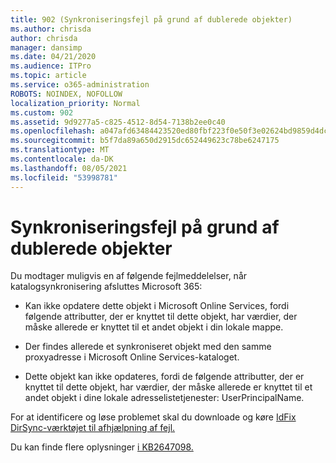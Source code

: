 ```yaml
---
title: 902 (Synkroniseringsfejl på grund af dublerede objekter)
ms.author: chrisda
author: chrisda
manager: dansimp
ms.date: 04/21/2020
ms.audience: ITPro
ms.topic: article
ms.service: o365-administration
ROBOTS: NOINDEX, NOFOLLOW
localization_priority: Normal
ms.custom: 902
ms.assetid: 9d9277a5-c825-4512-8d54-7138b2ee0c40
ms.openlocfilehash: a047afd63484423520ed80fbf223f0e50f3e02624bd9859d4dcbbd94cf23143f
ms.sourcegitcommit: b5f7da89a650d2915dc652449623c78be6247175
ms.translationtype: MT
ms.contentlocale: da-DK
ms.lasthandoff: 08/05/2021
ms.locfileid: "53998781"
---
```

# <a name="sync-errors-due-to-duplicate-objects"></a>Synkroniseringsfejl på grund af dublerede objekter

Du modtager muligvis en af følgende fejlmeddelelser, når katalogsynkronisering afsluttes Microsoft 365:

- Kan ikke opdatere dette objekt i Microsoft Online Services, fordi følgende attributter, der er knyttet til dette objekt, har værdier, der måske allerede er knyttet til et andet objekt i din lokale mappe.

- Der findes allerede et synkroniseret objekt med den samme proxyadresse i Microsoft Online Services-kataloget.

- Dette objekt kan ikke opdateres, fordi de følgende attributter, der er knyttet til dette objekt, har værdier, der måske allerede er knyttet til et andet objekt i dine lokale adresselistetjenester: UserPrincipalName.

For at identificere og løse problemet skal du downloade og køre [IdFix DirSync-værktøjet til afhjælpning af fejl.](https://github.com/Microsoft/idfix)

Du kan finde flere oplysninger [i KB2647098.](https://support.microsoft.com/help/2647098/duplicate-or-invalid-attributes-prevent-directory-synchronization-in-o)
